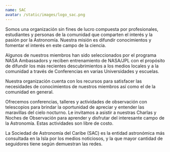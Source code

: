 ```yaml
---
name: SAC
avatar: /static/images/logo_sac.png
---
```


Somos una organización sin fines de lucro compuesta por profesionales, estudiantes y personas de la comunidad que comparten el interés y la pasión por la Astronomía. Nuestra misión es difundir conocimientos y fomentar el interés en este campo de la ciencia. 

Algunos de nuestros miembros han sido seleccionados por el programa NASA Ambassadors y reciben entrenamiento de NASA/JPL con el propósito de difundir los más recientes descubrimientos a los medios locales y a la comunidad a través de Conferencias en varias Universidades y escuelas. 

Nuestra organización cuenta con los recursos para satisfacer las necesidades de conocimientos de nuestros miembros así como el de la comunidad en general.

Ofrecemos conferencias, talleres y actividades de observación con telescopios para brindar la oportunidad de apreciar y entender las maravillas del cielo nocturno. Le invitamos a asistir a nuestras Charlas y Noches de Observación para aprender y disfrutar del interesante campo de la Astronomía. Estas actividades son libre de costo.

La Sociedad de Astronomía del Caribe (SAC) es la entidad astronómica más consultada en la Isla por los medios noticiosos, y la que mayor cantidad de seguidores tiene según demuestran las redes. 
